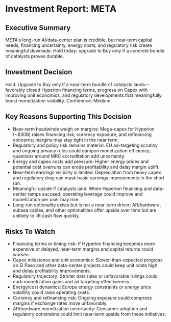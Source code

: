 # Investment Report: META
## Executive Summary
META's long-run AI/data-center plan is credible, but near‑term capital needs, financing uncertainty, energy costs, and regulatory risk create meaningful downside. Hold today; upgrade to Buy only if a concrete bundle of catalysts proves durable.

## Investment Decision
Hold. Upgrade to Buy only if a near-term bundle of catalysts lands—favorably closed Hyperion financing terms, progress on Capex with improving unit economics, and regulatory developments that meaningfully boost monetization visibility. Confidence: Medium.

## Key Reasons Supporting This Decision
- Near-term headwinds weigh on margins: Mega-capex for Hyperion (~$30B) raises financing risk, currency exposure, and refinancing concerns; margins may stay tight in the near term.
- Regulatory and policy risk remains material: EU ad-targeting scrutiny and ongoing privacy rules could dampen monetization efficiency; questions around MRC accreditation add uncertainty.
- Energy and capex costs add pressure: Higher energy prices and potential cost overruns can erode profitability and delay margin uplift.
- Near-term earnings visibility is limited: Depreciation from heavy capex and regulatory drag can mask basic earnings improvements in the short run.
- Meaningful upside if catalysts land: When Hyperion financing and data-center ramps succeed, operating leverage could improve and monetization per user may rise.
- Long-run optionality exists but is not a near-term driver: AR/hardware, subsea cables, and other optionalities offer upside over time but are unlikely to lift cash flow quickly.

## Risks To Watch
- Financing terms or timing risk: If Hyperion financing becomes more expensive or delayed, near-term margins and capital returns could worsen.
- Capex milestones and unit economics: Slower-than-expected progress on El Paso and other data-center projects could keep unit costs high and delay profitability improvements.
- Regulatory trajectory: Stricter data rules or unfavorable rulings could curb monetization gains and ad targeting effectiveness.
- Energy/cost dynamics: Europe energy constraints or energy price volatility could raise operating costs.
- Currency and refinancing risk: Ongoing exposure could compress margins if exchange rates move unfavorably.
- AR/hardware monetization uncertainty: Consumer adoption and regulatory constraints could limit near-term upside from these initiatives.